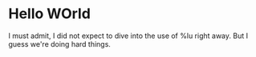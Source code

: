 # Hello WOrld
I must admit, I did not expect to dive into the use of %lu right away. But I guess we're doing hard things.
